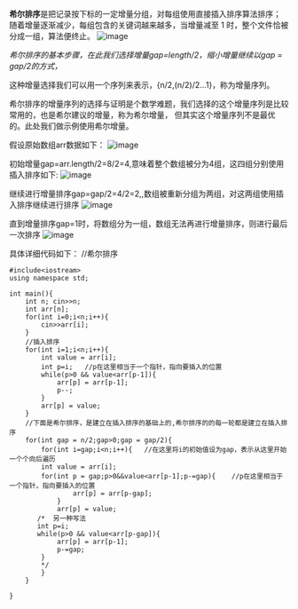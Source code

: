 **希尔排序**是把记录按下标的一定增量分组，对每组使用直接插入排序算法排序；
随着增量逐渐减少，每组包含的关键词越来越多，当增量减至 1 时，整个文件恰被分成一组，算法便终止。
![image](https://img-blog.csdnimg.cn/76b1d2d070894ce89e6634190fc47710.gif#pic_center)

*希尔排序的基本步骤，在此我们选择增量gap=length/2，缩小增量继续以gap = gap/2的方式，*

这种增量选择我们可以用一个序列来表示，{n/2,(n/2)/2...1}，称为增量序列。

希尔排序的增量序列的选择与证明是个数学难题，我们选择的这个增量序列是比较常用的，也是希尔建议的增量，称为希尔增量，
但其实这个增量序列不是最优的。此处我们做示例使用希尔增量。

假设原始数组arr数据如下：
![image](https://img-blog.csdnimg.cn/dcf168c360284ea4be16de5558e0c324.png)

初始增量gap=arr.length/2=8/2=4,意味着整个数组被分为4组，这四组分别使用插入排序如下:
![image](https://img-blog.csdnimg.cn/b6a4d3ebc180431dbd2eaa146ecb2f76.png)


继续进行增量排序gap=gap/2=4/2=2,,数组被重新分组为两组，对这两组使用插入排序继续进行排序
![image](https://img-blog.csdnimg.cn/f8f5a7d6ee124068af7694a3af0c6b6a.png)

直到增量排序gap=1时，将数组分为一组，数组无法再进行增量排序，则进行最后一次排序
![image](https://img-blog.csdnimg.cn/3acba3f19dee4a93a879c897d080f165.png)

具体详细代码如下：
//希尔排序
```
#include<iostream>
using namespace std;

int main(){
    int n; cin>>n;
    int arr[n];
    for(int i=0;i<n;i++){
        cin>>arr[i];
    }
    //插入排序
    for(int i=1;i<n;i++){
        int value = arr[i];
        int p=i;   //p在这里相当于一个指针，指向要插入的位置
        while(p>0 && value<arr[p-1]){
            arr[p] = arr[p-1];
            p--;
        }
        arr[p] = value;
    }
    //下面是希尔排序，是建立在插入排序的基础上的,希尔排序的的每一轮都是建立在插入排序
    for(int gap = n/2;gap>0;gap = gap/2){
        for(int i=gap;i<n;i++){   //在这里将i的初始值设为gap，表示从这里开始一个个向后遍历
        int value = arr[i];
        for(int p = gap;p>0&&value<arr[p-1];p-=gap){    //p在这里相当于一个指针，指向要插入的位置
                arr[p] = arr[p-gap];
            }
            arr[p] = value;
       /*  另一种写法
       int p=i;  
       while(p>0 && value<arr[p-gap]){
            arr[p] = arr[p-1];
            p-=gap;
        }
        */ 
        }
    }

}
```
